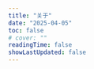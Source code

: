 ```yaml
---
title: "关于"
date: "2025-04-05"
toc: false
# cover: ""
readingTime: false
showLastUpdated: false
---
```

